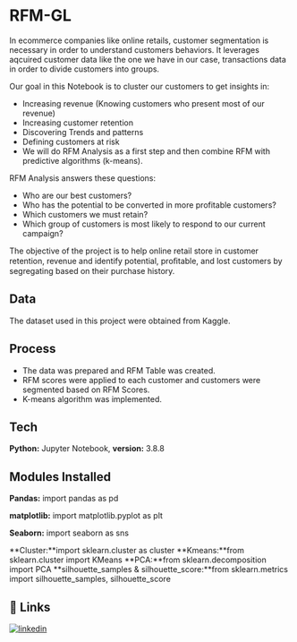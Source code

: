 # RFM-GL


In ecommerce companies like online retails, customer segmentation is necessary in order to understand customers behaviors. It leverages aqcuired customer data like the one we have in our case, transactions data in order to divide customers into groups.

Our goal in this Notebook is to cluster our customers to get insights in:
- Increasing revenue (Knowing customers who present most of our revenue)
- Increasing customer retention
- Discovering Trends and patterns
- Defining customers at risk
- We will do RFM Analysis as a first step and then combine RFM with predictive algorithms (k-means).

RFM Analysis answers these questions:

-  Who are our best customers?
- Who has the potential to be converted in more profitable customers?
- Which customers we must retain?
- Which group of customers is most likely to respond to our current campaign?



The objective of the project is to help online retail store in customer retention, revenue and identify potential, proﬁtable, and lost customers by segregating based on their purchase history.


    
## Data
The dataset used in this project were obtained from Kaggle.

## Process
* The data was prepared and RFM Table was created.
* RFM scores were applied to each customer and customers were segmented based on RFM Scores.
* K-means algorithm was implemented.




## Tech 

**Python:** Jupyter Notebook,
**version:** 3.8.8



## Modules Installed
**Pandas:** import pandas as pd

**matplotlib:** import  matplotlib.pyplot as plt

**Seaborn:** import seaborn as sns

**Cluster:**import sklearn.cluster as cluster
**Kmeans:**from sklearn.cluster import KMeans
**PCA:**from sklearn.decomposition import PCA
**silhouette_samples & silhouette_score:**from sklearn.metrics import silhouette_samples, silhouette_score






## 🔗 Links

[![linkedin](https://img.shields.io/badge/linkedin-0A66C2?style=for-the-badge&logo=linkedin&logoColor=white)](https://www.linkedin.com/in/abishua-paul-sam-38480a161/)
